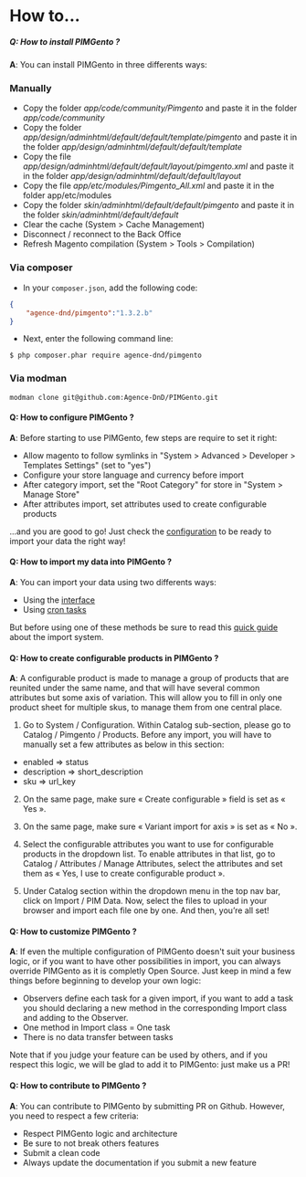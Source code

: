 How to...
========
##### Q: How to install PIMGento ?
**A**: You can install PIMGento in three differents ways:

### Manually
* Copy the folder _app/code/community/Pimgento_ and paste it in the folder _app/code/community_
* Copy the folder _app/design/adminhtml/default/default/template/pimgento_ and paste it in the folder _app/design/adminhtml/default/default/template_
* Copy the file _app/design/adminhtml/default/default/layout/pimgento.xml_ and paste it in the folder _app/design/adminhtml/default/default/layout_
* Copy the file _app/etc/modules/Pimgento_All.xml_ and paste it in the folder app/etc/modules
* Copy the folder _skin/adminhtml/default/default/pimgento_ and paste it in the folder _skin/adminhtml/default/default_
* Clear the cache (System > Cache Management)
* Disconnect / reconnect to the Back Office
* Refresh Magento compilation (System > Tools > Compilation)

### Via composer

- In your ```composer.json```, add the following code:

```json
{
    "agence-dnd/pimgento":"1.3.2.b"
}
```

- Next, enter the following command line:
```console
$ php composer.phar require agence-dnd/pimgento
```
### Via modman
```
modman clone git@github.com:Agence-DnD/PIMGento.git
```

#### Q: How to configure PIMGento ?
**A**: Before starting to use PIMGento, few steps are require to set it right:
* Allow magento to follow symlinks in "System > Advanced > Developer > Templates Settings" (set to "yes")
* Configure your store language and currency before import
* After category import, set the "Root Category" for store in "System > Manage Store"
* After attributes import, set attributes used to create configurable products

...and you are good to go! Just check the [configuration](../configuration/configuration.md) to be ready to import your data the right way!

#### Q: How to import my data into PIMGento ?
**A**: You can import your data using two differents ways:
* Using the [interface](../functionnalities/pimgento_interface.md)
* Using [cron tasks](../functionnalities/pimgento_cron.md)

But before using one of these methods be sure to read this [quick guide](../functionnalities/pimgento_import.md) about the import system.


#### Q: How to create configurable products in PIMGento ?
**A**: A configurable product is made to manage a group of products that are reunited under the same name, and that will have several common attributes but some axis of variation. This will allow you to fill in only one product sheet for multiple skus, to manage them from one central place.

1. Go to System / Configuration. Within Catalog sub-section, please go to Catalog / Pimgento / Products. Before any import, you will have to manually set a few attributes as below in this section:
- enabled => status
- description => short_description
- sku => url_key

2. On the same page, make sure « Create configurable » field is set as « Yes ».

3. On the same page, make sure « Variant import for axis » is set as « No ».

4. Select the configurable attributes you want to use for configurable products in the dropdown list. To enable attributes in that list, go to Catalog / Attributes / Manage Attributes, select the attributes and set them as « Yes, I use to create configurable product ».

5. Under Catalog section within the dropdown menu in the top nav bar, click on Import / PIM Data. Now, select the files to upload in your browser and import each file one by one. And then, you’re all set!

#### Q: How to customize PIMGento ?
**A**: If even the multiple configuration of PIMGento doesn't suit your business logic, or if you want to have other possibilities in import, you can always override PIMGento as it is completly Open Source. Just keep in mind a few things before beginning to develop your own logic:
* Observers define each task for a given import, if you want to add a task you should declaring a new method in the corresponding Import class and adding to the Observer.
* One method in Import class = One task
* There is no data transfer between tasks

Note that if you judge your feature can be used by others, and if you respect this logic, we will be glad to add it to PIMGento: just make us a PR!

#### Q: How to contribute to PIMGento ?
**A**: You can contribute to PIMGento by submitting PR on Github. However, you need to respect a few criteria:
* Respect PIMGento logic and architecture
* Be sure to not break others features
* Submit a clean code
* Always update the documentation if you submit a new feature
